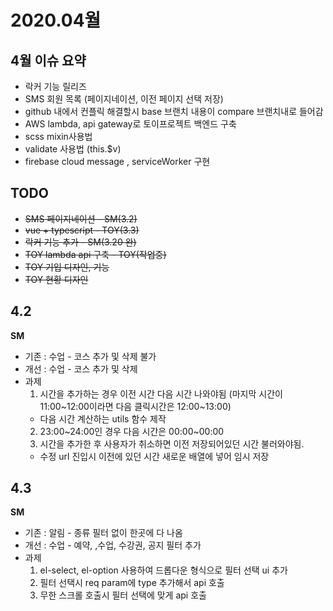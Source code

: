 # 2020.04월

## 4월 이슈 요약

- 락커 기능 릴리즈
- SMS 회원 목록 (페이지네이션, 이전 페이지 선택 저장)
- github 내에서 컨플릭 해결할시 base 브랜치 내용이 compare 브랜치내로 들어감
- AWS lambda, api gateway로 토이프로젝트 백엔드 구축
- scss mixin사용법
- validate 사용법 (this.\$v)
- firebase cloud message , serviceWorker 구현

## TODO

- ~~SMS 페이지네이션 - SM(3.2)~~
- ~~vue + typescript - TOY(3.3)~~
- ~~락커 기능 추가 - SM(3.20 완)~~
- ~~TOY lambda api 구축 - TOY(작업중)~~
- ~~TOY 기입 디자인, 기능~~
- ~~TOY 현황 디자인~~

## 4.2

**SM**

- 기존 : 수업 - 코스 추가 및 삭제 불가
- 개선 : 수업 - 코스 추가 및 삭제
- 과제
  1. 시간을 추가하는 경우 이전 시간 다음 시간 나와야됨 (마지막 시간이 11:00~12:00이라면 다음 클릭시간은 12:00~13:00)
  - 다음 시간 계산하는 utils 함수 제작
  2. 23:00~24:00인 경우 다음 시간은 00:00~00:00
  3. 시간을 추가한 후 사용자가 취소하면 이전 저장되어있던 시간 불러와야됨.
  - 수정 url 진입시 이전에 있던 시간 새로운 배열에 넣어 임시 저장

## 4.3

**SM**

- 기존 : 알림 - 종류 필터 없이 한곳에 다 나옴
- 개선 : 수업 - 예약, ,수업, 수강권, 공지 필터 추가
- 과제
  1. el-select, el-option 사용하여 드롭다운 형식으로 필터 선택 ui 추가
  2. 필터 선택시 req param에 type 추가해서 api 호출
  3. 무한 스크롤 호출시 필터 선택에 맞게 api 호출
